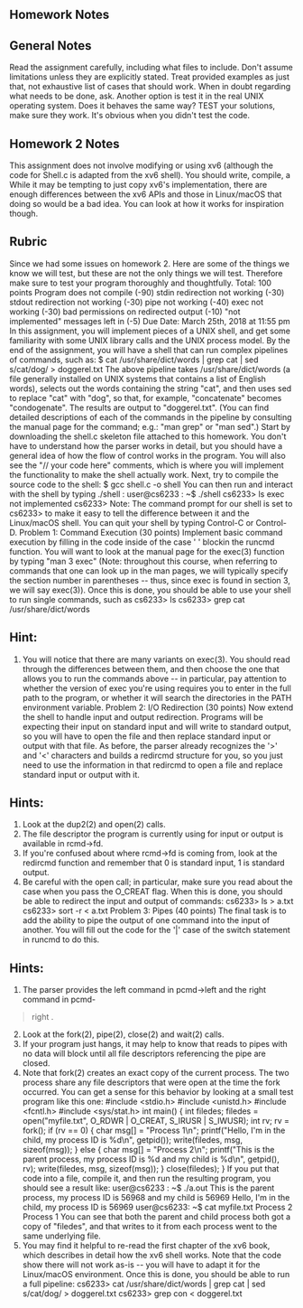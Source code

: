 ## Homework Notes

## General Notes
Read the assignment carefully, including what files to include.
Don't assume limitations unless they are explicitly stated.
Treat provided examples as just that, not exhaustive list of cases that should work.
When in doubt regarding what needs to be done, ask. Another option is test it in the real
UNIX operating system. Does it behaves the same way?
TEST your solutions, make sure they work. It's obvious when you didn't test the code.

## Homework 2 Notes
This assignment does not involve modifying or using xv6 (although the code for
Shell.c is adapted from the xv6 shell).
You should write, compile, a
While it may be tempting to just copy xv6's implementation, there are enough differences
between the xv6 APIs and those in Linux/macOS that doing so would be a bad idea. You
can look at how it works for inspiration though.

## Rubric
Since we had some issues on homework 2. Here are some of the things we know we will test, but
these are not the only things we will test. Therefore make sure to test your program thoroughly
and thoughtfully.
Total: 100 points
Program does not compile (-90)
stdin redirection not working (-30)
stdout redirection not working (-30)
pipe not working (-40)
exec not working (-30)
bad permissions on redirected output (-10)
"not implemented" messages left in (-5)
Due Date: March 25th, 2018 at 11:55 pm
In this assignment, you will implement pieces of a UNIX shell, and get some familiarity with
some UNIX library calls and the UNIX process model. By the end of the assignment, you will
have a shell that can run complex pipelines of commands, such as:
$ cat /usr/share/dict/words | grep cat | sed s/cat/dog/ >
doggerel.txt
The above pipeline takes /usr/share/dict/words (a file generally installed on UNIX
systems that contains a list of English words), selects out the words containing the string "cat",
and then uses sed to replace "cat" with "dog", so that, for example, "concatenate" becomes
"condogenate". The results are output to "doggerel.txt". (You can find detailed descriptions of
each of the commands in the pipeline by consulting the manual page for the command; e.g.:
"man grep" or "man sed".)
Start by downloading the shell.c skeleton file attached to this homework. You don't have to
understand how the parser works in detail, but you should have a general idea of how the flow of
control works in the program. You will also see the "// your code here" comments, which
is where you will implement the functionality to make the shell actually work.
Next, try to compile the source code to the shell:
$ gcc shell.c -o shell
You can then run and interact with the shell by typing ./shell :
user@cs6233 : ~$ ./shell
cs6233> ls
exec not implemented
cs6233>
Note: The command prompt for our shell is set to cs6233> to make it easy to tell the difference
between it and the Linux/macOS shell. You can quit your shell by typing Control-C or
Control-D.
Problem 1: Command Execution (30 points)
Implement basic command execution by filling in the code inside of the case ' ' blockin the
runcmd function. You will want to look at the manual page for the exec(3) function by typing
"man 3 exec" (Note: throughout this course, when referring to commands that one can look up in
the man pages, we will typically specify the section number in parentheses -- thus, since exec is
found in section 3, we will say exec(3)).
Once this is done, you should be able to use your shell to run single commands, such as
cs6233> ls
cs6233> grep cat /usr/share/dict/words

## Hint:
1. You will notice that there are many variants on exec(3). You should read through the
differences between them, and then choose the one that allows you to run the commands
above -- in particular, pay attention to whether the version of exec you're using requires
you to enter in the full path to the program, or whether it will search the directories in the
PATH environment variable.
Problem 2: I/O Redirection (30 points)
Now extend the shell to handle input and output redirection. Programs will be expecting their
input on standard input and will write to standard output, so you will have to open the file and
then replace standard input or output with that file. As before, the parser already recognizes the
'>' and '<' characters and builds a redircmd structure for you, so you just need to use the
information in that redircmd to open a file and replace standard input or output with it.

## Hints:
1. Look at the dup2(2) and open(2) calls.
2. The file descriptor the program is currently using for input or output is available in
rcmd->fd.
3. If you're confused about where rcmd->fd is coming from, look at the redircmd
function and remember that 0 is standard input, 1 is standard output.
4. Be careful with the open call; in particular, make sure you read about the case when you
pass the O_CREAT flag.
When this is done, you should be able to redirect the input and output of commands:
cs6233> ls > a.txt
cs6233> sort -r < a.txt
Problem 3: Pipes (40 points)
The final task is to add the ability to pipe the output of one command into the input of another.
You will fill out the code for the '|' case of the switch statement in runcmd to do this.

## Hints:
1. The parser provides the left command in pcmd->left and the right command in pcmd-
>right .
2. Look at the fork(2), pipe(2), close(2) and wait(2) calls.
3. If your program just hangs, it may help to know that reads to pipes with no data will
block until all file descriptors referencing the pipe are closed.
4. Note that fork(2) creates an exact copy of the current process. The two process share any
file descriptors that were open at the time the fork occurred. You can get a sense for this
behavior by looking at a small test program like this one:
#include <stdio.h>
#include <unistd.h>
#include <fcntl.h>
#include <sys/stat.h>
int main() {
int filedes;
filedes = open("myfile.txt", O_RDWR | O_CREAT, S_IRUSR |
S_IWUSR);
int rv;
rv = fork();
if (rv == 0) {
char msg[] = "Process 1\n";
printf("Hello, I'm in the child, my process ID is
%d\n", getpid());
write(filedes, msg, sizeof(msg));
}
else {
char msg[] = "Process 2\n";
printf("This is the parent process, my process ID is %d
and my child is %d\n", getpid(), rv);
write(filedes, msg, sizeof(msg));
}
close(filedes);
}
If you put that code into a file, compile it, and then run the resulting program, you should
see a result like:
user@cs6233 : ~$ ./a.out
This is the parent process, my process ID is 56968 and my child
is 56969 Hello, I'm in the child, my process ID is 56969
user@cs6233: ~$ cat myfile.txt
Process 2
Process 1
You can see that both the parent and child process both got a copy of "filedes", and that
writes to it from each process went to the same underlying file.
5. You may find it helpful to re-read the first chapter of the xv6 book, which describes in
detail how the xv6 shell works. Note that the code show there will not work as-is -- you
will have to adapt it for the Linux/macOS environment.
Once this is done, you should be able to run a full pipeline:
cs6233> cat /usr/share/dict/words | grep cat | sed s/cat/dog/ >
doggerel.txt
cs6233> grep con < doggerel.txt
